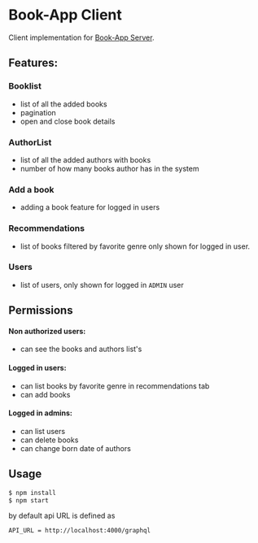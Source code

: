 # Book-App Client

Client implementation for [Book-App Server](/bookserver). 

## Features:

### Booklist

- list of all the added books
- pagination
- open and close book details

### AuthorList

- list of all the added authors with books
- number of how many books author has in the system

### Add a book

- adding a book feature for logged in users

### Recommendations

- list of books filtered by favorite genre only shown for logged in user.

### Users

- list of users, only shown for logged in `ADMIN` user

## Permissions

#### Non authorized users:

- can see the books and authors list's

#### Logged in users:

- can list books by favorite genre in recommendations tab
- can add books

#### Logged in admins:

- can list users
- can delete books
- can change born date of authors

## Usage

```bash
$ npm install
$ npm start
```

by default api URL is defined as
```
API_URL = http://localhost:4000/graphql
```


